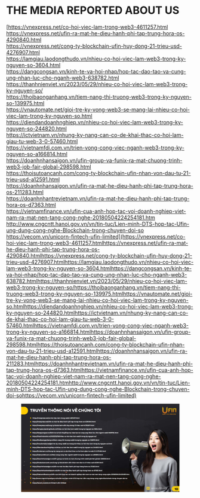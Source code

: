 # THE MEDIA REPORTED ABOUT US

[https://vnexpress.net/co-hoi-viec-lam-trong-web3-4611257.html
\
https://vnexpress.net/ufin-ra-mat-he-dieu-hanh-phi-tap-trung-hora-os-4290840.html
\
https://vnexpress.net/cong-ty-blockchain-ufin-huy-dong-21-trieu-usd-4276907.html
\
https://lamgiau.laodongthudo.vn/nhieu-co-hoi-viec-lam-web3-trong-ky-nguyen-so-3604.html
\
https://dangcongsan.vn/kinh-te-va-hoi-nhap/hop-tac-dao-tao-va-cung-ung-nhan-luc-cho-nganh-web3-638782.html
\
https://thanhnienviet.vn/2023/05/29/nhieu-co-hoi-viec-lam-web3-trong-ky-nguyen-so/
\
https://thoibaonganhang.vn/tiem-nang-thi-truong-web3-trong-ky-nguyen-so-139975.html
\
https://vnautomate.net/gioi-tre-ky-vong-web3-se-mang-lai-nhieu-co-hoi-viec-lam-trong-ky-nguyen-so.html
\
https://diendandoanhnghiep.vn/nhieu-co-hoi-viec-lam-web3-trong-ky-nguyen-so-244820.html
\
https://ictvietnam.vn/nhung-ky-nang-can-co-de-khai-thac-co-hoi-lam-giau-tu-web-3-0-57460.html
\
https://vietnamfdi.com.vn/trien-vong-cong-viec-nganh-web3-trong-ky-nguyen-so-a166814.html
\
https://doanhnhansaigon.vn/ufin-group-va-funix-ra-mat-chuong-trinh-web3-job-fair-global-298598.html
\
https://thoisutoancanh.com/cong-ty-blockchain-ufin-nhan-von-dau-tu-21-trieu-usd-a12591.html
\
https://doanhnhansaigon.vn/ufin-ra-mat-he-dieu-hanh-phi-tap-trung-hora-os-211283.html
\
https://doanhnhantrevietnam.vn/ufin-ra-mat-he-dieu-hanh-phi-tap-trung-hora-os-d7363.html
\
https://vietnamfinance.vn/ufin-cua-anh-hop-tac-voi-doanh-nghiep-viet-nam-ra-mat-nen-tang-cong-nghe-20180504224254181.htm
\
http://www.cngcntt.hanoi.gov.vn/vn/tin-tuc/Lien-minh-DTS-hop-tac-Ufin-ung-dung-cong-nghe-Blockchain-trong-chuyen-doi-so
\
https://vecom.vn/unicorn-fintech-ufin-limited](https://vnexpress.net/co-hoi-viec-lam-trong-web3-4611257.htmlhttps://vnexpress.net/ufin-ra-mat-he-dieu-hanh-phi-tap-trung-hora-os-4290840.htmlhttps://vnexpress.net/cong-ty-blockchain-ufin-huy-dong-21-trieu-usd-4276907.htmlhttps://lamgiau.laodongthudo.vn/nhieu-co-hoi-viec-lam-web3-trong-ky-nguyen-so-3604.htmlhttps://dangcongsan.vn/kinh-te-va-hoi-nhap/hop-tac-dao-tao-va-cung-ung-nhan-luc-cho-nganh-web3-638782.htmlhttps://thanhnienviet.vn/2023/05/29/nhieu-co-hoi-viec-lam-web3-trong-ky-nguyen-so/https://thoibaonganhang.vn/tiem-nang-thi-truong-web3-trong-ky-nguyen-so-139975.htmlhttps://vnautomate.net/gioi-tre-ky-vong-web3-se-mang-lai-nhieu-co-hoi-viec-lam-trong-ky-nguyen-so.htmlhttps://diendandoanhnghiep.vn/nhieu-co-hoi-viec-lam-web3-trong-ky-nguyen-so-244820.htmlhttps://ictvietnam.vn/nhung-ky-nang-can-co-de-khai-thac-co-hoi-lam-giau-tu-web-3-0-57460.htmlhttps://vietnamfdi.com.vn/trien-vong-cong-viec-nganh-web3-trong-ky-nguyen-so-a166814.htmlhttps://doanhnhansaigon.vn/ufin-group-va-funix-ra-mat-chuong-trinh-web3-job-fair-global-298598.htmlhttps://thoisutoancanh.com/cong-ty-blockchain-ufin-nhan-von-dau-tu-21-trieu-usd-a12591.htmlhttps://doanhnhansaigon.vn/ufin-ra-mat-he-dieu-hanh-phi-tap-trung-hora-os-211283.htmlhttps://doanhnhantrevietnam.vn/ufin-ra-mat-he-dieu-hanh-phi-tap-trung-hora-os-d7363.htmlhttps://vietnamfinance.vn/ufin-cua-anh-hop-tac-voi-doanh-nghiep-viet-nam-ra-mat-nen-tang-cong-nghe-20180504224254181.htmhttp://www.cngcntt.hanoi.gov.vn/vn/tin-tuc/Lien-minh-DTS-hop-tac-Ufin-ung-dung-cong-nghe-Blockchain-trong-chuyen-doi-sohttps://vecom.vn/unicorn-fintech-ufin-limited)

<figure><img src=".gitbook/assets/image (33).png" alt=""><figcaption></figcaption></figure>
